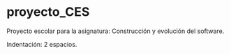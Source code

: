# proyecto_CES
Proyecto escolar para la asignatura: Construcción y evolución del software.

Indentación: 2 espacios.
